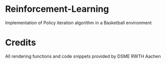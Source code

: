# Reinforcement-Learning

Implementation of Policy iteration algorithm in a Basketball environment

# Credits
All rendering functions and code snippets provided by DSME RWTH Aachen
